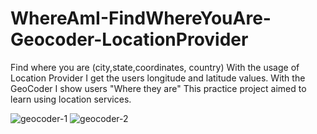 # WhereAmI-FindWhereYouAre-Geocoder-LocationProvider
 Find where you are (city,state,coordinates, country)
With the usage of Location Provider I get the users longitude and latitude values.
With the GeoCoder I show users "Where they are"
This practice project aimed to learn using location services.

![geocoder-1](https://github.com/yasinatagun/WhereAmI-FindWhereYouAre-Geocoder-LocationProvider/assets/4943407/a78d6869-b813-48cd-abd1-4f0470449602)
![geocoder-2](https://github.com/yasinatagun/WhereAmI-FindWhereYouAre-Geocoder-LocationProvider/assets/4943407/230dacf1-2d39-4b37-ae3d-978dc0115ab0)

